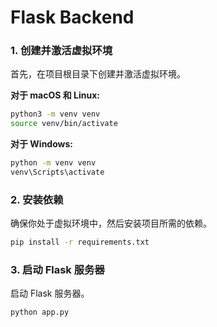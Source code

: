 # Flask Backend

### 1. 创建并激活虚拟环境

首先，在项目根目录下创建并激活虚拟环境。

**对于 macOS 和 Linux:**

```bash
python3 -m venv venv
source venv/bin/activate
```
**对于 Windows:**
```bash
python -m venv venv
venv\Scripts\activate
```

### 2. 安装依赖
确保你处于虚拟环境中，然后安装项目所需的依赖。

```bash
pip install -r requirements.txt
```

### 3. 启动 Flask 服务器
启动 Flask 服务器。

```bash
python app.py
```

